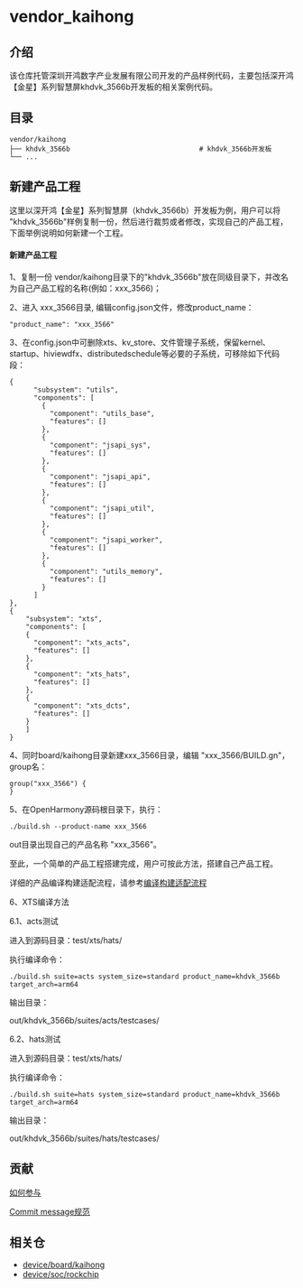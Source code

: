 # vendor_kaihong

## 介绍

该仓库托管深圳开鸿数字产业发展有限公司开发的产品样例代码，主要包括深开鸿【金星】系列智慧屏khdvk_3566b开发板的相关案例代码。

## 目录

```
vendor/kaihong
├── khdvk_3566b                                # khdvk_3566b开发板
└── ...
```

## 新建产品工程

这里以深开鸿【金星】系列智慧屏（khdvk_3566b）开发板为例，用户可以将 "khdvk_3566b"样例复制一份，然后进行裁剪或者修改，实现自己的产品工程，下面举例说明如何新建一个工程。

#### 新建产品工程

1、复制一份 vendor/kaihong目录下的"khdvk_3566b"放在同级目录下，并改名为自己产品工程的名称(例如：xxx_3566)；

2、进入 xxx_3566目录, 编辑config.json文件，修改product_name：

```
"product_name": "xxx_3566"
```

3、在config.json中可删除xts、kv_store、文件管理子系统，保留kernel、startup、hiviewdfx、distributedschedule等必要的子系统，可移除如下代码段：

```
{
      "subsystem": "utils",
      "components": [
        {
          "component": "utils_base",
          "features": []
        },
        {
          "component": "jsapi_sys",
          "features": []
        },
        {
          "component": "jsapi_api",
          "features": []
        },
        {
          "component": "jsapi_util",
          "features": []
        },
        {
          "component": "jsapi_worker",
          "features": []
        },
        {
          "component": "utils_memory",
          "features": []
        }
      ]
},
{
    "subsystem": "xts",
    "components": [
    {
      "component": "xts_acts",
      "features": []
    },
    {
      "component": "xts_hats",
      "features": []
    },
    {
      "component": "xts_dcts",
      "features": []
    }
    ]
}
```

4、同时board/kaihong目录新建xxx_3566目录，编辑 "xxx_3566/BUILD.gn"，group名：

```
group("xxx_3566") {
}
```

5、在OpenHarmony源码根目录下，执行：

```
./build.sh --product-name xxx_3566
```

out目录出现自己的产品名称 "xxx_3566"。

至此，一个简单的产品工程搭建完成，用户可按此方法，搭建自己产品工程。

详细的产品编译构建适配流程，请参考[编译构建适配流程](https://gitee.com/openharmony/docs/blob/master/zh-cn/device-dev/porting/porting-chip-prepare-process.md)



6、XTS编译方法

6.1、acts测试

进入到源码目录：test/xts/hats/

执行编译命令：

```
./build.sh suite=acts system_size=standard product_name=khdvk_3566b target_arch=arm64
```

输出目录：

out/khdvk_3566b/suites/acts/testcases/

6.2、hats测试

进入到源码目录：test/xts/hats/

执行编译命令：

```
./build.sh suite=hats system_size=standard product_name=khdvk_3566b target_arch=arm64
```

输出目录：

out/khdvk_3566b/suites/hats/testcases/



## 贡献

[如何参与](https://gitee.com/openharmony/docs/blob/HEAD/zh-cn/contribute/%E5%8F%82%E4%B8%8E%E8%B4%A1%E7%8C%AE.md)

[Commit message规范](https://gitee.com/openharmony/device_qemu/wikis/Commit%20message%E8%A7%84%E8%8C%83?sort_id=4042860)

## 相关仓

* [device/board/kaihong](https://gitee.com/openharmony-sig/device_board_kaihong)
* [device/soc/rockchip](https://gitee.com/openharmony-sig/device_soc_rockchip)
